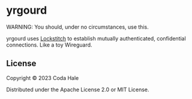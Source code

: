 # yrgourd

WARNING: You should, under no circumstances, use this.

yrgourd uses [Lockstitch](https://github.com/codahale/lockstitch) to establish mutually
authenticated, confidential connections. Like a toy Wireguard.

## License

Copyright © 2023 Coda Hale

Distributed under the Apache License 2.0 or MIT License.
